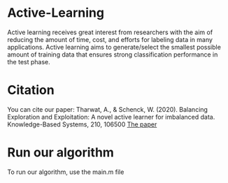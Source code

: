 # Active-Learning
Active learning receives great interest from researchers with the aim of reducing the amount of time, cost, and efforts for labeling data in many applications. Active learning aims to generate/select the smallest possible amount of training data that ensures strong classification performance in the test phase. 

# Citation
You can cite our paper: Tharwat, A., & Schenck, W. (2020). Balancing Exploration and Exploitation: A novel active learner for imbalanced data. Knowledge-Based Systems, 210, 106500 [The paper](https://www.sciencedirect.com/science/article/abs/pii/S0950705120306298)

# Run our algorithm
To run our algorithm, use the main.m file
